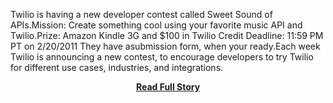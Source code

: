 <p>Twilio is having a new developer contest called Sweet Sound of APIs.Mission:  Create something cool using your favorite music API and Twilio.Prize: Amazon Kindle 3G and $100 in Twilio Credit
Deadline: 11:59 PM PT on 2/20/2011
They have asubmission form, when your ready.Each week Twilio is announcing a new contest, to encourage developers to try Twilio for different use cases, industries, and integrations.</p>
<center><p><a href="http://www.apievangelist.com/2011/02/15/sweet-sound-of-apis-contest/" style='padding:25px; font-sze:18px; font-weight: bold;'>Read Full Story</a></p></center>
